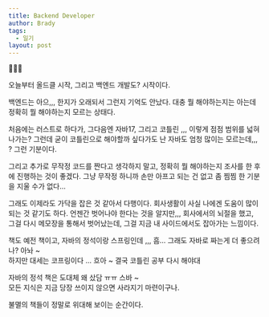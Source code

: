 ```yaml
---
title: Backend Developer
author: Brady
tags:
  - 일기
layout: post
---
```


📝📝📝

오늘부터 올드클 시작, 그리고 백엔드 개발도? 시작이다.

백엔드는 아으,,, 한지가 오래되서 그런지 기억도 안났다. 대충 뭘 해야하는지는 아는데 정확히 뭘 해야하는지 모르는 상태다.

처음에는 러스트로 하다가, 그다음엔 자바17, 그리고 코틀린 ,,, 이렇게 점점 범위를 넓혀나가는? 그런데 굳이 코틀린으로 해야할까 싶다가도 난 자바도 엄청 많이는 모르는데,,, ? 그런 기분이다.

그리고 추가로 무작정 코드를 짠다고 생각하지 말고, 정확히 뭘 해야하는지 조사를 한 후에 진행하는 것이 좋겠다. 그냥 무작정 하니까 손만 아프고 되는 건 없고 좀 찜찜 한 기분을 지울 수가 없다...

그래도 이제라도 가닥을 잡은 것 같아서 다행이다. 회사생활이 사실 나에겐 도움이 많이 되는 것 같기도 하다. 언젠간 벗어나야 한다는 것을 알지만,,, 회사에서의 뇌절을 했고, 그걸 다시 메모장을 통해서 벗어났는데, 그걸 지금 내 사이드에서도 잡아가는 느낌이다.

책도 예전 책이고, 자바의 정석이랑 스프링인데 ,,, 흠... 그래도 자바로 짜는게 더 좋으려나? 아놔 ~  
하지만 대세는 코프링이다 ... 흐아 ~ 결국 코틀린 공부 다시 해야대

자바의 정석 책은 도대체 왜 샀담 ㅠㅠ 스바 ~  
모든 지식은 지금 당장 쓰이지 않으면 사라지기 마련이구나.

불멸의 책들이 정말로 위대해 보이는 순간이다.
